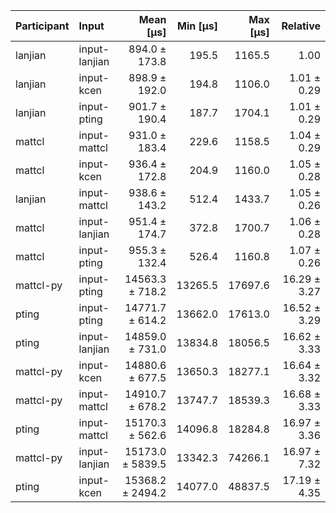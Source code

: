 | Participant | Input | Mean [µs] | Min [µs] | Max [µs] | Relative |
|:---|:---|---:|---:|---:|---:|
| lanjian | input-lanjian | 894.0 ± 173.8 | 195.5 | 1165.5 | 1.00 |
| lanjian | input-kcen | 898.9 ± 192.0 | 194.8 | 1106.0 | 1.01 ± 0.29 |
| lanjian | input-pting | 901.7 ± 190.4 | 187.7 | 1704.1 | 1.01 ± 0.29 |
| mattcl | input-mattcl | 931.0 ± 183.4 | 229.6 | 1158.5 | 1.04 ± 0.29 |
| mattcl | input-kcen | 936.4 ± 172.8 | 204.9 | 1160.0 | 1.05 ± 0.28 |
| lanjian | input-mattcl | 938.6 ± 143.2 | 512.4 | 1433.7 | 1.05 ± 0.26 |
| mattcl | input-lanjian | 951.4 ± 174.7 | 372.8 | 1700.7 | 1.06 ± 0.28 |
| mattcl | input-pting | 955.3 ± 132.4 | 526.4 | 1160.8 | 1.07 ± 0.26 |
| mattcl-py | input-pting | 14563.3 ± 718.2 | 13265.5 | 17697.6 | 16.29 ± 3.27 |
| pting | input-pting | 14771.7 ± 614.2 | 13662.0 | 17613.0 | 16.52 ± 3.29 |
| pting | input-lanjian | 14859.0 ± 731.0 | 13834.8 | 18056.5 | 16.62 ± 3.33 |
| mattcl-py | input-kcen | 14880.6 ± 677.5 | 13650.3 | 18277.1 | 16.64 ± 3.32 |
| mattcl-py | input-mattcl | 14910.7 ± 678.2 | 13747.7 | 18539.3 | 16.68 ± 3.33 |
| pting | input-mattcl | 15170.3 ± 562.6 | 14096.8 | 18284.8 | 16.97 ± 3.36 |
| mattcl-py | input-lanjian | 15173.0 ± 5839.5 | 13342.3 | 74266.1 | 16.97 ± 7.32 |
| pting | input-kcen | 15368.2 ± 2494.2 | 14077.0 | 48837.5 | 17.19 ± 4.35 |
